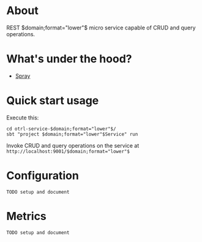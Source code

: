 # About

REST $domain;format="lower"$ micro service capable of CRUD and query operations.

# What's under the hood?

- [Spray](http://spray.io/) 

# Quick start usage

Execute this:

    cd otrl-service-$domain;format="lower"$/
    sbt "project $domain;format="lower"$Service" run

Invoke CRUD and query operations on the service at `http://localhost:9001/$domain;format="lower"$` 

# Configuration

    TODO setup and document

# Metrics

    TODO setup and document

